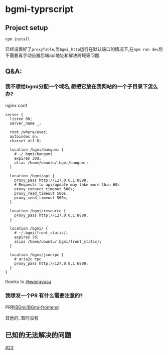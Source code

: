 # bgmi-typrscript

## Project setup
```
npm install
```
已经设置好了`proxyTable`,当`bgmi_http`运行在默认端口的情况下,在`npm run dev`后不需要再手动设置后端api地址和解决跨域等问题.


## Q&A:

### 我不想给bgmi分配一个域名,想把它放在我网站的一个子目录下怎么办?

nginx.conf
```
server {
  listen 80;
  server_name _;

  root /where/ever;
  autoindex on;
  charset utf-8;

  location /bgmi/bangumi {
    # ~/.bgmi/bangumi
    expires 30d;
    alias /home/ubuntu/.bgmi/bangumi;
  }

  location /bgmi/api {
    proxy_pass http://127.0.0.1:8888;
    # Requests to api/update may take more than 60s
    proxy_connect_timeout 500s;
    proxy_read_timeout 500s;
    proxy_send_timeout 500s;
  }

  location /bgmi/resource {
    proxy_pass http://127.0.0.1:8888;
  }

  location /bgmi/ {
    # ~/.bgmi/front_static/;
    expires 7d;
    alias /home/ubuntu/.bgmi/front_static/;
  }

  location /bgmi/jsonrpc {
    # aria2c rpc
    proxy_pass http://127.0.0.1:6800;
  }
}
```
 thanks to [@wengyusu](https://github.com/wengyusu)

### 我想发一个PR 有什么需要注意的?

PR到[BGmi/BGmi-frontend](https://github.com/BGmi/BGmi-frontend)

其他的..暂时没有

## 已知的无法解决的问题

[#23](https://github.com/BGmi/BGmi-frontend/issues/23)

